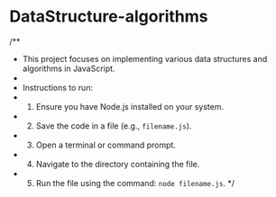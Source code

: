 # DataStructure-algorithms
/**
 * This project focuses on implementing various data structures and algorithms in JavaScript.
 * 
 * Instructions to run:
 * 1. Ensure you have Node.js installed on your system.
 * 2. Save the code in a file (e.g., `filename.js`).
 * 3. Open a terminal or command prompt.
 * 4. Navigate to the directory containing the file.
 * 5. Run the file using the command: `node filename.js`.
 */